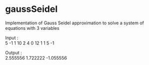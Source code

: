 # gaussSeidel
Implementation of Gauss Seidel approximation to solve a system of equations with 3 variables

Input :  
5 -1 1 10
2 4 0 12
1 1 5 -1

Output :  
2.555556
1.722222
-1.055556
